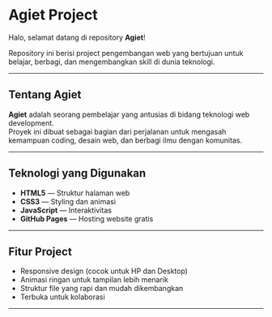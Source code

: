 # Agiet Project

Halo, selamat datang di repository **Agiet**!

Repository ini berisi project pengembangan web yang bertujuan untuk belajar, berbagi, dan mengembangkan skill di dunia teknologi.

---

## Tentang Agiet

**Agiet** adalah seorang pembelajar yang antusias di bidang teknologi web development.  
Proyek ini dibuat sebagai bagian dari perjalanan untuk mengasah kemampuan coding, desain web, dan berbagi ilmu dengan komunitas.

---

## Teknologi yang Digunakan

- **HTML5** — Struktur halaman web
- **CSS3** — Styling dan animasi
- **JavaScript** — Interaktivitas
- **GitHub Pages** — Hosting website gratis

---

## Fitur Project

- Responsive design (cocok untuk HP dan Desktop)
- Animasi ringan untuk tampilan lebih menarik
- Struktur file yang rapi dan mudah dikembangkan
- Terbuka untuk kolaborasi

---
